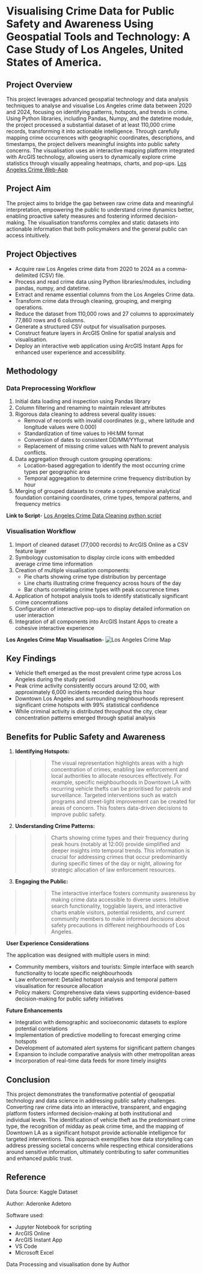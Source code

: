 # **Visualising Crime Data for Public Safety and Awareness Using Geospatial Tools and Technology: A Case Study of Los Angeles, United States of America.**

## Project Overview
This project leverages advanced geospatial technology and data analysis techniques to analyse and visualise Los Angeles crime data between 2020 and 2024, focusing on identifying patterns, hotspots, and trends in crime. Using Python libraries, including Pandas, Numpy, and the datetime module, the project processed a substantial dataset of at least 110,000 crime records, transforming it into actionable intelligence. Through carefully mapping crime occurrences with geographic coordinates, descriptions, and timestamps, the project delivers meaningful insights into public safety concerns. The visualisation uses an interactive mapping platform integrated with ArcGIS technology, allowing users to dynamically explore crime statistics through visually appealing heatmaps, charts, and pop-ups.
[Los Angeles Crime Web-App](https://shorturl.at/uOaJb)

## Project Aim
The project aims to bridge the gap between raw crime data and meaningful interpretation, empowering the public to understand crime dynamics better, enabling proactive safety measures and fostering informed decision-making. The visualisation transforms complex and static datasets into actionable information that both policymakers and the general public can access intuitively.

## Project Objectives
- Acquire raw Los Angeles crime data from 2020 to 2024 as a comma-delimited (CSV) file.
- Process and read crime data using Python libraries/modules, including pandas, numpy, and datetime.
- Extract and rename essential columns from the Los Angeles Crime data.
- Transform crime data through cleaning, grouping, and merging operations.
- Reduce the dataset from 110,000 rows and 27 columns to approximately 77,860 rows and 6 columns.
- Generate a structured CSV output for visualisation purposes.
- Construct feature layers in ArcGIS Online for spatial analysis and visualisation.
- Deploy an interactive web application using ArcGIS Instant Apps for enhanced user experience and accessibility.

## Methodology
### **Data Preprocessing Workflow**
1. Initial data loading and inspection using Pandas library
2. Column filtering and renaming to maintain relevant attributes
3.  Rigorous data cleaning to address several quality issues: 
	- Removal of records with invalid coordinates (e.g., where latitude and longitude values were 0.000)
    - Standardization of time values to HH:MM format
	- Conversion of dates to consistent DD/MM/YYformat
    - Replacement of missing crime values with NaN to prevent analysis conflicts.
4.	Data aggregation through custom grouping operations: 
	- Location-based aggregation to identify the most occurring crime types per geographic area
    - Temporal aggregation to determine crime frequency distribution by hour
5.	Merging of grouped datasets to create a comprehensive analytical foundation containing coordinates, crime types, temporal patterns, and frequency metrics

**Link to Script**- [Los Angeles Crime Data Cleaning python script](<Los Angeles Crime Data Cleaning Script.py>)

### **Visualisation Workflow**
1.	Import of cleaned dataset (77,000 records) to ArcGIS Online as a CSV feature layer
2.	Symbology customisation to display circle icons with embedded average crime time information
3.	Creation of multiple visualisation components: 
	- Pie charts showing crime type distribution by percentage
	- Line charts illustrating crime frequency across hours of the day
	- Bar charts correlating crime types with peak occurrence times
4.	Application of hotspot analysis tools to identify statistically significant crime concentrations
5.	Configuration of interactive pop-ups to display detailed information on user interaction
6.	Integration of all components into ArcGIS Instant Apps to create a cohesive interactive experience

**Los Angeles Crime Map Visualisation**- ![Los Angeles Crime Map](<Los Angeles Crime Map.jpg>)

## **Key Findings**
 - Vehicle theft emerged as the most prevalent crime type across Los Angeles during the study period
 - Peak crime activity consistently occurs around 12:00, with approximately 6,000 incidents recorded during this hour
 - Downtown Los Angeles and surrounding neighbourhoods represent significant crime hotspots with 99% statistical confidence
 - While criminal activity is distributed throughout the city, clear concentration patterns emerged through spatial analysis

## Benefits for Public Safety and Awareness
1.	**Identifying Hotspots:**
>>> The visual representation highlights areas with a high concentration of crimes, enabling law enforcement and local authorities to allocate resources effectively. For example, specific neighbourhoods in Downtown LA with recurring vehicle thefts can be prioritised for patrols and surveillance. Targeted interventions such as watch programs and street-light improvement can be created for areas of concern. This fosters data-driven decisions to improve public safety.

2.	**Understanding Crime Patterns:**
>>> Charts showing crime types and their frequency during peak hours (notably at 12:00) provide simplified and deeper insights into temporal trends. This information is crucial for addressing crimes that occur predominantly during specific times of the day or night, allowing for strategic allocation of law enforcement resources.

3.	**Engaging the Public:**
>>> The interactive interface fosters community awareness by making crime data accessible to diverse users. Intuitive search functionality, togglable layers, and    interactive charts enable visitors, potential residents, and current community members to make informed decisions about safety precautions in different neighbourhoods of Los Angeles.

**User Experience Considerations**

The application was designed with multiple users in mind:
- Community members, visitors and tourists: Simple interface with search functionality to locate specific neighbourhoods
- Law enforcement: Detailed hotspot analysis and temporal pattern visualisation for resource allocation
- Policy makers: Comprehensive data views supporting evidence-based decision-making for public safety initiatives

**Future Enhancements**
-	Integration with demographic and socioeconomic datasets to explore potential correlations
-	Implementation of predictive modelling to forecast emerging crime hotspots
-	Development of automated alert systems for significant pattern changes
-	Expansion to include comparative analysis with other metropolitan areas
-	Incorporation of real-time data feeds for more timely insights

## **Conclusion**

This project demonstrates the transformative potential of geospatial technology and data science in addressing public safety challenges. Converting raw crime data into an interactive, transparent, and engaging platform fosters informed decision-making at both institutional and individual levels. The identification of vehicle theft as the predominant crime type, the recognition of midday as peak crime time, and the mapping of Downtown LA as a significant hotspot provide actionable intelligence for targeted interventions. This approach exemplifies how data storytelling can address pressing societal concerns while respecting ethical considerations around sensitive information, ultimately contributing to safer communities and enhanced public trust.

## Reference
Data Source: Kaggle Dataset

Author: Aderonke Adetoro

Software used: 
   - Jupyter Notebook for scripting
   - ArcGIS Online
   - ArcGIS Instant App
   - VS Code
   - Microsoft Excel

Data Processing and visualisation done by Author
   